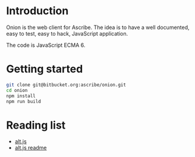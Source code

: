 Introduction
============

Onion is the web client for Ascribe. The idea is to have a well documented,
easy to test, easy to hack, JavaScript application.

The code is JavaScript ECMA 6.


Getting started
===============

```bash
git clone git@bitbucket.org:ascribe/onion.git
cd onion
npm install
npm run build
```



Reading list
============
- [alt.js](http://alt.js.org/)
- [alt.js readme](https://github.com/goatslacker/alt)
